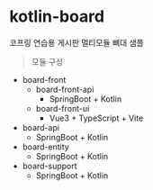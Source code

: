 # kotlin-board
코프링 연습용 게시판 멀티모듈 뼈대 샘플

> 모듈 구성

- board-front
  - board-front-api
    - SpringBoot + Kotlin
  - board-front-ui
    - Vue3 + TypeScript + Vite
- board-api
  - SpringBoot + Kotlin
- board-entity
  - SpringBoot + Kotlin
- board-support
  - SpringBoot + Kotlin

